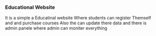 ### Educational Website 
It is a simple a Educatinal website Where students can register Themself and and purchase courses Also the can update there data and 
there is admin panele where admin can moniter everything 
